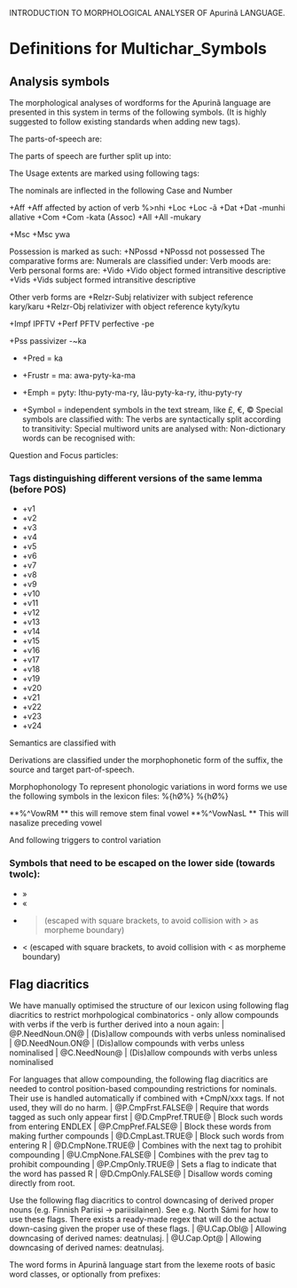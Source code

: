 
INTRODUCTION TO MORPHOLOGICAL ANALYSER OF Apurinã LANGUAGE.


 # Definitions for Multichar_Symbols

## Analysis symbols
The morphological analyses of wordforms for the Apurinã
language are presented in this system in terms of the following symbols.
(It is highly suggested to follow existing standards when adding new tags).

The parts-of-speech are:

The parts of speech are further split up into:

The Usage extents are marked using following tags:

The nominals are inflected in the following Case and Number

+Aff  +Aff    affected by action of verb %>nhi
+Loc  +Loc    -ã
+Dat  +Dat    -munhi allative
+Com  +Com    -kata  (Assoc) 
+All  +All	     -mukary


+Msc  +Msc    ywa

Possession is marked as such:
+NPossd  +NPossd    not possessed
The comparative forms are:
Numerals are classified under:
Verb moods are:
Verb personal forms are:
+Vido  +Vido    object formed intransitive descriptive
+Vids  +Vids    subject formed intransitive descriptive

Other verb forms are
 +Relzr-Subj   relativizer with subject reference kary/karu
 +Relzr-Obj    relativizer with object reference kyty/kytu

 +Impf        IPFTV
 +Perf        PFTV perfective -pe


 +Pss	       passivizer -~ka
 * +Pred = ka
 * +Frustr = ma: awa-pyty-ka-ma
 * +Emph = pyty: Ithu-pyty-ma-ry, Iãu-pyty-ka-ry, ithu-pyty-ry

 * +Symbol = independent symbols in the text stream, like £, €, ©
Special symbols are classified with:
The verbs are syntactically split according to transitivity:
Special multiword units are analysed with:
Non-dictionary words can be recognised with:

Question and Focus particles:


### Tags distinguishing different versions of the same lemma (before POS)
 * +v1
 * +v2
 * +v3
 * +v4
 * +v5
 * +v6
 * +v7
 * +v8
 * +v9
 * +v10
 * +v11
 * +v12
 * +v13
 * +v14
 * +v15
 * +v16
 * +v17
 * +v18
 * +v19
 * +v20
 * +v21
 * +v22
 * +v23
 * +v24

Semantics are classified with



Derivations are classified under the morphophonetic form of the suffix, the
source and target part-of-speech.

Morphophonology
To represent phonologic variations in word forms we use the following
symbols in the lexicon files:
%{hØ%} %{hØ%}   

 **%^VowRM  ** this will remove stem final vowel
 **%^VowNasL ** This will nasalize preceding vowel

And following triggers to control variation

### Symbols that need to be escaped on the lower side (towards twolc):

* »
* «
* > (escaped with square brackets, to avoid collision with > as morpheme boundary)
* < (escaped with square brackets, to avoid collision with < as morpheme boundary)


## Flag diacritics
We have manually optimised the structure of our lexicon using following
flag diacritics to restrict morhpological combinatorics - only allow compounds
with verbs if the verb is further derived into a noun again:
 |  @P.NeedNoun.ON@ | (Dis)allow compounds with verbs unless nominalised
 |  @D.NeedNoun.ON@ | (Dis)allow compounds with verbs unless nominalised
 |  @C.NeedNoun@ | (Dis)allow compounds with verbs unless nominalised

For languages that allow compounding, the following flag diacritics are needed
to control position-based compounding restrictions for nominals. Their use is
handled automatically if combined with +CmpN/xxx tags. If not used, they will
do no harm.
 |  @P.CmpFrst.FALSE@ | Require that words tagged as such only appear first
 |  @D.CmpPref.TRUE@ | Block such words from entering ENDLEX
 |  @P.CmpPref.FALSE@ | Block these words from making further compounds
 |  @D.CmpLast.TRUE@ | Block such words from entering R
 |  @D.CmpNone.TRUE@ | Combines with the next tag to prohibit compounding
 |  @U.CmpNone.FALSE@ | Combines with the prev tag to prohibit compounding
 |  @P.CmpOnly.TRUE@ | Sets a flag to indicate that the word has passed R
 |  @D.CmpOnly.FALSE@ | Disallow words coming directly from root.

Use the following flag diacritics to control downcasing of derived proper
nouns (e.g. Finnish Pariisi -> pariisilainen). See e.g. North Sámi for how to use
these flags. There exists a ready-made regex that will do the actual down-casing
given the proper use of these flags.
 |  @U.Cap.Obl@ | Allowing downcasing of derived names: deatnulasj.
 |  @U.Cap.Opt@ | Allowing downcasing of derived names: deatnulasj.
















The word forms in Apurinã language start from the lexeme roots of basic
word classes, or optionally from prefixes:




